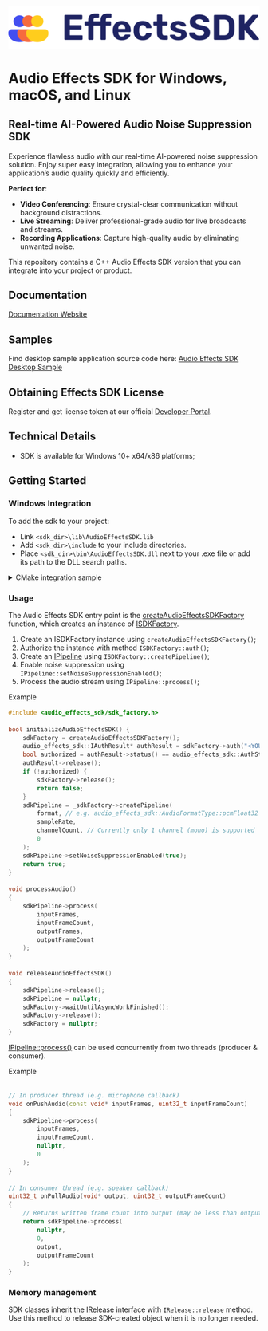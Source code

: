 ![Effects SDK logo](Assets/Logo.png "Logo")

# Audio Effects SDK for Windows, macOS, and Linux

## Real-time AI-Powered Audio Noise Suppression SDK

Experience flawless audio with our real-time AI-powered noise suppression solution. Enjoy super easy integration, allowing you to enhance your application’s audio quality quickly and efficiently.  

**Perfect for**:

* **Video Conferencing**: Ensure crystal-clear communication without background distractions.
* **Live Streaming**: Deliver professional-grade audio for live broadcasts and streams.
* **Recording Applications**: Capture high-quality audio by eliminating unwanted noise.

This repository contains a C++ Audio Effects SDK version that you can integrate into your project or product.

## Documentation

[Documentation Website](https://effectssdk.ai/sdk/audio/desktop/docs/)

## Samples

Find desktop sample application source code here:
[Audio Effects SDK Desktop Sample](https://github.com/EffectsSDK/audio-effects-sdk-desktop-sample)

## Obtaining Effects SDK License

Register and get license token at our official [Developer Portal](https://effectssdk.ai/cp/registration).

## Technical Details

- SDK is available for Windows 10+ x64/x86 platforms;
  
## Getting Started

### Windows Integration

To add the sdk to your project:

* Link `<sdk_dir>\lib\AudioEffectsSDK.lib`
* Add `<sdk_dir>\include` to your include directories.
* Place `<sdk_dir>\bin\AudioEffectsSDK.dll` next to your .exe file or add its path to the DLL search paths.

<details>
  <summary>CMake integration sample</summary>

Assumed you set AUDIO_EFFECTS_SDK_DIR var (`-DAUDIO_EFFECTS_SDK_DIR=<path\to\sdk>`)
```cmake
add_library(audio_effects_sdk SHARED IMPORTED)
add_library(effects_sdk::AudioEffectsSDK ALIAS audio_effects_sdk)
file(TO_CMAKE_PATH ${AUDIO_EFFECTS_SDK_DIR} AUDIO_EFFECTS_SDK_DIR_CMAKE_PATH)
set_target_properties(
    audio_effects_sdk PROPERTIES
    IMPORTED_LOCATION ${AUDIO_EFFECTS_SDK_DIR_CMAKE_PATH}/bin/AudioEffectsSDK.dll
    IMPORTED_IMPLIB ${AUDIO_EFFECTS_SDK_DIR_CMAKE_PATH}/lib/AudioEffectsSDK.lib
)
target_include_directories(audio_effects_sdk INTERFACE ${AUDIO_EFFECTS_SDK_DIR_CMAKE_PATH}/include)

# ...

target_link_libraries(${YOUR_TARGET} PRIVATE effects_sdk::AudioEffectsSDK)

# Optional
# Copies AudioEffectsSDK.dll next to your binary
if(WIN32)
    add_custom_command(
        TARGET ${YOUR_TARGET} POST_BUILD
        COMMAND ${CMAKE_COMMAND} -E copy_if_different 
            "$<TARGET_FILE:effects_sdk::AudioEffectsSDK>" 
            "$<TARGET_FILE_DIR:${YOUR_TARGET}>/$<TARGET_FILE_NAME:effects_sdk::AudioEffectsSDK>"
        VERBATIM
    )
endif()

```

</details>

### Usage 

The Audio Effects SDK entry point is the [createAudioEffectsSDKFactory](https://effectssdk.ai/sdk/audio/desktop/docs/sdk__factory_8h.html#a3bafe4d5fd7138d725193127fa621217) function, which creates an instance of [ISDKFactory](https://effectssdk.ai/sdk/audio/desktop/docs/classaudio__effects__sdk_1_1_i_s_d_k_factory.html).

1. Create an ISDKFactory instance using `createAudioEffectsSDKFactory()`;
2. Authorize the instance with method `ISDKFactory::auth()`;
3. Create an [IPipeline](https://effectssdk.ai/sdk/audio/desktop/docs/classaudio__effects__sdk_1_1_i_pipeline.html) using `ISDKFactory::createPipeline()`;
4. Enable noise suppression using `IPipeline::setNoiseSuppressionEnabled()`;
5. Process the audio stream using `IPipeline::process()`;

Example
```cpp
#include <audio_effects_sdk/sdk_factory.h>

bool initializeAudioEffectsSDK() {
    sdkFactory = createAudioEffectsSDKFactory();
    audio_effects_sdk::IAuthResult* authResult = sdkFactory->auth("<YOUR_CUSTOMER_ID>", nullptr, nullptr);
    bool authorized = authResult->status() == audio_effects_sdk::AuthStatus::active;
    authResult->release();
    if (!authorized) {
        sdkFactory->release();
        return false;
    }
    sdkPipeline = _sdkFactory->createPipeline(
	    format, // e.g. audio_effects_sdk::AudioFormatType::pcmFloat32 
	    sampleRate, 
	    channelCount, // Currently only 1 channel (mono) is supported
	    0
    );
    sdkPipeline->setNoiseSuppressionEnabled(true);
    return true;
}

void processAudio()
{
    sdkPipeline->process(
		inputFrames,
		inputFrameCount,
		outputFrames,
		outputFrameCount
	);
}

void releaseAudioEffectsSDK()
{
    sdkPipeline->release();
    sdkPipeline = nullptr;
    sdkFactory->waitUntilAsyncWorkFinished();
    sdkFactory->release();
    sdkFactory = nullptr; 
}

```

[IPipeline::process()](https://effectssdk.ai/sdk/audio/desktop/docs/classaudio__effects__sdk_1_1_i_pipeline.html#a969db05c03f85a5bcaa974afea72b877) can be used concurrently from two threads (producer & consumer).

Example
```cpp

// In producer thread (e.g. microphone callback)
void onPushAudio(const void* inputFrames, uint32_t inputFrameCount)
{
    sdkPipeline->process(
		inputFrames,
		inputFrameCount,
		nullptr,
		0
	);
}

// In consumer thread (e.g. speaker callback)
uint32_t onPullAudio(void* output, uint32_t outputFrameCount)
{
    // Returns written frame count into output (may be less than outputFrameCount)
    return sdkPipeline->process(
		nullptr,
		0,
		output,
		outputFrameCount
	);
}
```

### Memory management

SDK classes inherit the [IRelease](https://effectssdk.ai/sdk/audio/desktop/docs/classaudio__effects__sdk_1_1_i_release.html) interface with `IRelease::release` method. Use this method to release SDK-created object when it is no longer needed.